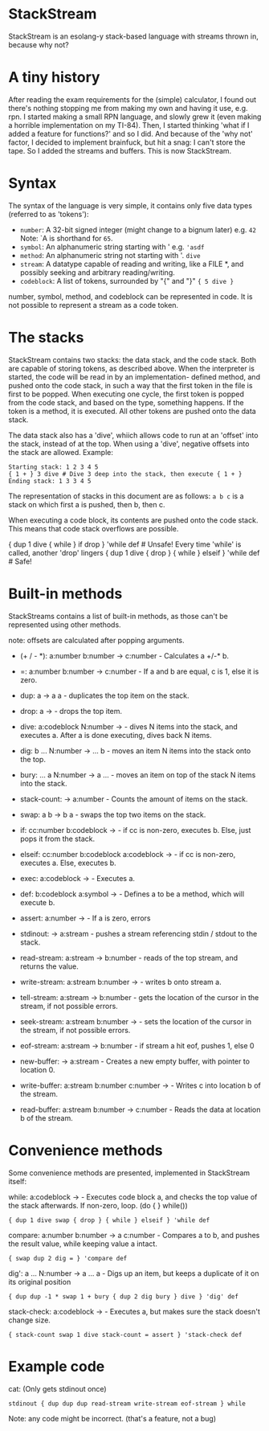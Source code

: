 # StackStream

StackStream is an esolang-y stack-based language with streams thrown in, because why not?

# A tiny history
After reading the exam requirements for the (simple) calculator, I found out there's nothing stopping me from making my own and having it use, e.g. rpn. I started making a small RPN language, and slowly grew it (even making a horrible implementation on my TI-84). Then, I started thinking 'what if I added a feature for functions?' and so I did. And because of the 'why not' factor, I decided to implement brainfuck, but hit a snag: I can't store the tape. So I added the streams and buffers. This is now StackStream.

# Syntax
The syntax of the language is very simple, it contains only five data types 
 (referred to as 'tokens'):

 - `number`: A 32-bit signed integer (might change to a bignum later) e.g. `42`
              Note: \`A is shorthand for `65`.
 - `symbol`: An alphanumeric string starting with ' e.g. `'asdf`
 - `method`: An alphanumeric string not starting with '. `dive`
 - `stream`: A datatype capable of reading and writing, like a FILE *, and
              possibly seeking and arbitrary reading/writing.
 - `codeblock`: A list of tokens, surrounded by "{" and "}" `{ 5 dive }`

number, symbol, method, and codeblock can be represented in code. It is not
 possible to represent a stream as a code token.

# The stacks
StackStream contains two stacks: the data stack, and the code stack. Both are
 capable of storing tokens, as described above.
When the interpreter is started, the code will be read in by an implementation-
 defined method, and pushed onto the code stack, in such a way that the first
 token in the file is first to be popped.
When executing one cycle, the first token is popped from the code stack, and
 based on the type, something happens. If the token is a method, it is
 executed. All other tokens are pushed onto the data stack.

The data stack also has a 'dive', whiich allows code to run at an 'offset' into
 the stack, instead of at the top. When using a 'dive', negative offsets into 
 the stack are allowed. Example:

    Starting stack: 1 2 3 4 5
    { 1 + } 3 dive # Dive 3 deep into the stack, then execute { 1 + }
    Ending stack: 1 3 3 4 5 

The representation of stacks in this document are as follows:
 `a b c` is a stack on which first a is pushed, then b, then c.

When executing a code block, its contents are pushed onto the code stack. 
 This means that code stack overflows are possible.

  { dup 1 dive { while } if drop } 'while def # Unsafe! Every time 'while' is called, another 'drop' lingers
  { dup 1 dive { drop } { while } elseif } 'while def # Safe!

# Built-in methods
StackStreams contains a list of built-in methods, as those can't be represented
 using other methods.

note: offsets are calculated after popping arguments.

- (+ / - \*): a:number b:number → c:number - Calculates a +/-* b.
- =: a:number b:number → c:number - If a and b are equal, c is 1, else it is zero.

- dup: a → a a - duplicates the top item on the stack.
- drop: a → - drops the top item.
- dive: a:codeblock N:number → - dives N items into the stack, and executes a. After a is done executing, dives back N items.
- dig: b ... N:number → ... b - moves an item N items into the stack onto the top.
- bury: ... a N:number → a ... - moves an item on top of the stack N items into the stack.
- stack-count: → a:number - Counts the amount of items on the stack.
- swap: a b → b a - swaps the top two items on the stack.

- if: cc:number b:codeblock → - if cc is non-zero, executes b. Else, just pops it from the stack.
- elseif: cc:number b:codeblock a:codeblock → - if cc is non-zero, executes a. Else, executes b.

- exec: a:codeblock → - Executes a.
- def: b:codeblock a:symbol → - Defines a to be a method, which will execute b.
- assert: a:number → - If a is zero, errors

- stdinout: → a:stream - pushes a stream referencing stdin / stdout to the stack.
- read-stream: a:stream → b:number - reads of the top stream, and returns the value.
- write-stream: a:stream b:number → - writes b onto stream a.
- tell-stream: a:stream → b:number - gets the location of the cursor in the stream, if not possible errors.
- seek-stream: a:stream b:number → - sets the location of the cursor in the stream, if not possible errors.
- eof-stream: a:stream → b:number - if stream a hit eof, pushes 1, else 0

- new-buffer: → a:stream - Creates a new empty buffer, with pointer to location 0.
- write-buffer: a:stream b:number c:number → - Writes c into location b of the stream.
- read-buffer: a:stream b:number → c:number - Reads the data at location b of the stream.


# Convenience methods
Some convenience methods are presented, implemented in StackStream itself:

while: a:codeblock → - Executes code block a, and checks the top value of the stack afterwards. If non-zero, loop. (do { } while())

    { dup 1 dive swap { drop } { while } elseif } 'while def

compare: a:number b:number → a c:number - Compares a to b, and pushes the result value, while keeping value a intact.

    { swap dup 2 dig = } 'compare def

dig': a ... N:number → a ... a - Digs up an item, but keeps a duplicate of it on its original position

    { dup dup -1 * swap 1 + bury { dup 2 dig bury } dive } 'dig' def

stack-check: a:codeblock → - Executes a, but makes sure the stack doesn't change size.

    { stack-count swap 1 dive stack-count = assert } 'stack-check def

# Example code
cat: (Only gets stdinout once)

    stdinout { dup dup dup read-stream write-stream eof-stream } while

Note: any code might be incorrect.
(that's a feature, not a bug)
